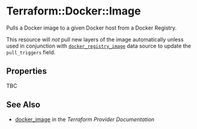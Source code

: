 # Terraform::Docker::Image

Pulls a Docker image to a given Docker host from a Docker Registry.

This resource will *not* pull new layers of the image automatically unless used in
conjunction with [`docker_registry_image`](/docs/providers/docker/d/registry_image.html)
data source to update the `pull_triggers` field.

## Properties

TBC

## See Also

* [docker_image](https://www.terraform.io/docs/providers/docker/r/image.html) in the _Terraform Provider Documentation_